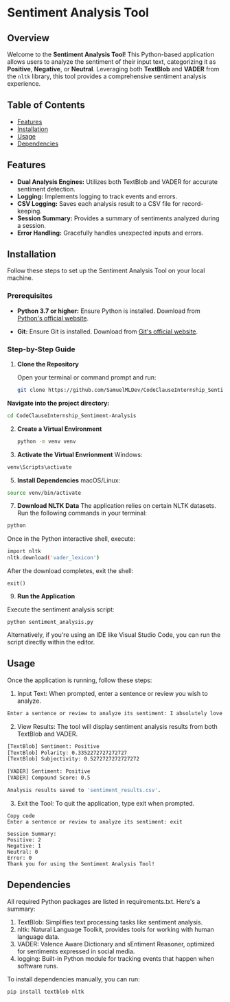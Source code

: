 # Sentiment Analysis Tool

## Overview

Welcome to the **Sentiment Analysis Tool**! This Python-based application allows users to analyze the sentiment of their input text, categorizing it as **Positive**, **Negative**, or **Neutral**. Leveraging both **TextBlob** and **VADER** from the `nltk` library, this tool provides a comprehensive sentiment analysis experience.

## Table of Contents

- [Features](#features)
- [Installation](#installation)
- [Usage](#usage)
- [Dependencies](#dependencies)

## Features

- **Dual Analysis Engines:** Utilizes both TextBlob and VADER for accurate sentiment detection.
- **Logging:** Implements logging to track events and errors.
- **CSV Logging:** Saves each analysis result to a CSV file for record-keeping.
- **Session Summary:** Provides a summary of sentiments analyzed during a session.
- **Error Handling:** Gracefully handles unexpected inputs and errors.


## Installation

Follow these steps to set up the Sentiment Analysis Tool on your local machine.

### **Prerequisites**

- **Python 3.7 or higher:** Ensure Python is installed. Download from [Python's official website](https://www.python.org/downloads/).

- **Git:** Ensure Git is installed. Download from [Git's official website](https://git-scm.com/downloads).

### **Step-by-Step Guide**

1. **Clone the Repository**

   Open your terminal or command prompt and run:

   ```bash
   git clone https://github.com/SamuelMLDev/CodeClauseInternship_Sentiment-Analysis.git
   ```

 **Navigate into the project directory:**
   ```bash
   cd CodeClauseInternship_Sentiment-Analysis
   ```
   
2. **Create a Virtual Environment**
   ```bash
   python -m venv venv
   ```
3. **Activate the Virtual Envrionment**
Windows:
```bash
venv\Scripts\activate
```
5. **Install Dependencies**
macOS/Linux:
```bash
source venv/bin/activate
```
7. **Download NLTK Data**
The application relies on certain NLTK datasets. Run the following commands in your terminal:
```bash
python
```

Once in the Python interactive shell, execute:

```bash
import nltk
nltk.download('vader_lexicon')
```

After the download completes, exit the shell:
```
exit()
```

9. **Run the Application**

Execute the sentiment analysis script:
```
python sentiment_analysis.py
```
Alternatively, if you're using an IDE like Visual Studio Code, you can run the script directly within the editor.


## Usage

Once the application is running, follow these steps:

1. Input Text: When prompted, enter a sentence or review you wish to analyze.

```bash
Enter a sentence or review to analyze its sentiment: I absolutely love this new phone!
```

2. View Results: The tool will display sentiment analysis results from both TextBlob and VADER.

```bash
[TextBlob] Sentiment: Positive
[TextBlob] Polarity: 0.3352272727272727
[TextBlob] Subjectivity: 0.5272727272727272

[VADER] Sentiment: Positive
[VADER] Compound Score: 0.5

Analysis results saved to 'sentiment_results.csv'.
```

3. Exit the Tool: To quit the application, type exit when prompted.

```
Copy code
Enter a sentence or review to analyze its sentiment: exit

Session Summary:
Positive: 2
Negative: 1
Neutral: 0
Error: 0
Thank you for using the Sentiment Analysis Tool!
```

## Dependencies

All required Python packages are listed in requirements.txt. Here's a summary:

1. TextBlob: Simplifies text processing tasks like sentiment analysis.
2. nltk: Natural Language Toolkit, provides tools for working with human language data.
3. VADER: Valence Aware Dictionary and sEntiment Reasoner, optimized for sentiments expressed in social media.
4. logging: Built-in Python module for tracking events that happen when software runs.

To install dependencies manually, you can run:

```bash
pip install textblob nltk
```
